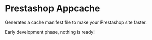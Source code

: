 # Prestashop Appcache

  Generates a cache manifest file to make your Prestashop site faster.

  Early development phase, nothing is ready!
